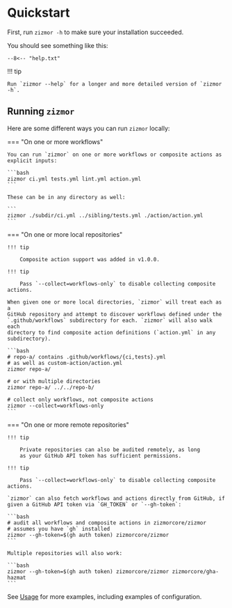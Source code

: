 # Quickstart

First, run `zizmor -h` to make sure your installation succeeded.

You should see something like this:

```console
--8<-- "help.txt"
```

!!! tip

    Run `zizmor --help` for a longer and more detailed version of `zizmor -h`.

## Running `zizmor`

Here are some different ways you can run `zizmor` locally:

=== "On one or more workflows"

    You can run `zizmor` on one or more workflows or composite actions as
    explicit inputs:

    ```bash
    zizmor ci.yml tests.yml lint.yml action.yml
    ```

    These can be in any directory as well:

    ```
    zizmor ./subdir/ci.yml ../sibling/tests.yml ./action/action.yml
    ```

=== "On one or more local repositories"

    !!! tip

        Composite action support was added in v1.0.0.

    !!! tip

        Pass `--collect=workflows-only` to disable collecting composite actions.

    When given one or more local directories, `zizmor` will treat each as a
    GitHub repository and attempt to discover workflows defined under the
    `.github/workflows` subdirectory for each. `zizmor` will also walk each
    directory to find composite action definitions (`action.yml` in any
    subdirectory).

    ```bash
    # repo-a/ contains .github/workflows/{ci,tests}.yml
    # as well as custom-action/action.yml
    zizmor repo-a/

    # or with multiple directories
    zizmor repo-a/ ../../repo-b/

    # collect only workflows, not composite actions
    zizmor --collect=workflows-only
    ```

=== "On one or more remote repositories"

    !!! tip

        Private repositories can also be audited remotely, as long
        as your GitHub API token has sufficient permissions.

    !!! tip

        Pass `--collect=workflows-only` to disable collecting composite actions.

    `zizmor` can also fetch workflows and actions directly from GitHub, if
    given a GitHub API token via `GH_TOKEN` or `--gh-token`:

    ```bash
    # audit all workflows and composite actions in zizmorcore/zizmor
    # assumes you have `gh` installed
    zizmor --gh-token=$(gh auth token) zizmorcore/zizmor
    ```

    Multiple repositories will also work:

    ```bash
    zizmor --gh-token=$(gh auth token) zizmorcore/zizmor zizmorcore/gha-hazmat
    ```

See [Usage](./usage.md) for more examples, including examples of configuration.
